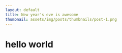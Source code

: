 ```yaml
---
layout: default
title: New year's eve is awesome
thumbnail: assets/img/posts/thumbnails/post-1.png
---
```


# hello world